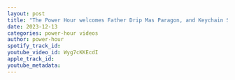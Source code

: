 ```yaml
---
layout: post
title: "The Power Hour welcomes Father Drip Mas Paragon, and Keychain Suge Knight is born"
date: 2023-12-13
categories: power-hour videos
author: power-hour
spotify_track_id: 
youtube_video_id: Wyg7cKKEcdI
apple_track_id: 
youtube_metadata: 
---
```

